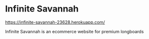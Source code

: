 # Infinite Savannah

https://infinite-savannah-23628.herokuapp.com/

Infinite Savannah is an ecommerce website for premium longboards 
